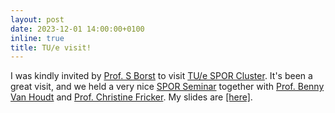 ```yaml
---
layout: post
date: 2023-12-01 14:00:00+0100
inline: true
title: TU/e visit!
---
```


I was kindly invited by [Prof. S Borst](https://www.tue.nl/en/research/researchers/sem-borst) to visit [TU/e SPOR Cluster](https://spor.win.tue.nl/). It's been a great visit, and we held a very nice [SPOR Seminar](https://www.eurandom.tue.nl/eindhoven-spor-seminar/) together with [Prof. Benny Van Houdt](https://win.uantwerpen.be/~vanhoudt/) and [Prof. Christine Fricker](https://team.inria.fr/rap/members/fricker/). My slides are [[here]](/assets/pdf/eindhoven23_caching.pdf).
